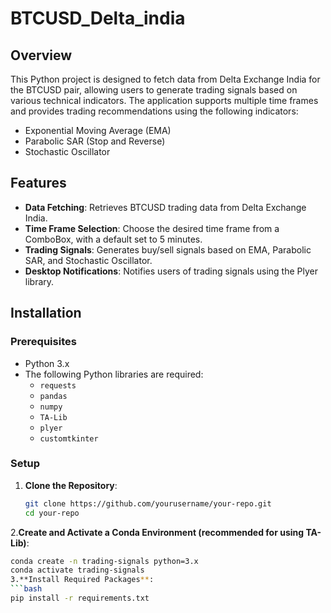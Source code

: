 # BTCUSD_Delta_india

## Overview

This Python project is designed to fetch data from Delta Exchange India for the BTCUSD pair, allowing users to generate trading signals based on various technical indicators. The application supports multiple time frames and provides trading recommendations using the following indicators:

- Exponential Moving Average (EMA)
- Parabolic SAR (Stop and Reverse)
- Stochastic Oscillator

## Features

- **Data Fetching**: Retrieves BTCUSD trading data from Delta Exchange India.
- **Time Frame Selection**: Choose the desired time frame from a ComboBox, with a default set to 5 minutes.
- **Trading Signals**: Generates buy/sell signals based on EMA, Parabolic SAR, and Stochastic Oscillator.
- **Desktop Notifications**: Notifies users of trading signals using the Plyer library.

## Installation

### Prerequisites

- Python 3.x
- The following Python libraries are required:
  - `requests`
  - `pandas`
  - `numpy`
  - `TA-Lib`
  - `plyer`
  - `customtkinter`

### Setup

1. **Clone the Repository**:
   ```bash
   git clone https://github.com/yourusername/your-repo.git
   cd your-repo
2.**Create and Activate a Conda Environment (recommended for using TA-Lib)**:
  ```bash
  conda create -n trading-signals python=3.x
  conda activate trading-signals
3.**Install Required Packages**:
  ```bash
  pip install -r requirements.txt
